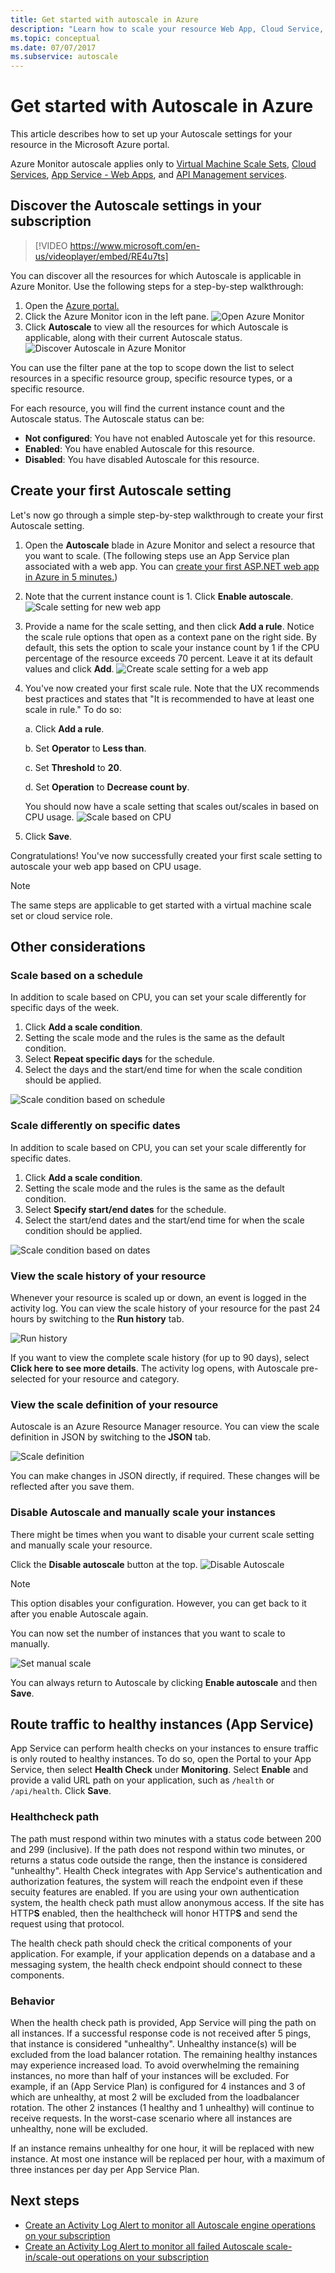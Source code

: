```yaml
---
title: Get started with autoscale in Azure
description: "Learn how to scale your resource Web App, Cloud Service, Virtual Machine or Virtual Machine Scale set in Azure."
ms.topic: conceptual
ms.date: 07/07/2017
ms.subservice: autoscale
---
```

# Get started with Autoscale in Azure
This article describes how to set up your Autoscale settings for your resource in the Microsoft Azure portal.

Azure Monitor autoscale applies only to [Virtual Machine Scale Sets](https://azure.microsoft.com/services/virtual-machine-scale-sets/), [Cloud Services](https://azure.microsoft.com/services/cloud-services/), [App Service - Web Apps](https://azure.microsoft.com/services/app-service/web/), and [API Management services](../../api-management/api-management-key-concepts.md).

## Discover the Autoscale settings in your subscription

> [!VIDEO https://www.microsoft.com/en-us/videoplayer/embed/RE4u7ts]

You can discover all the resources for which Autoscale is applicable in Azure Monitor. Use the following steps for a step-by-step walkthrough:

1. Open the [Azure portal.][1]
1. Click the Azure Monitor icon in the left pane.
  ![Open Azure Monitor][2]
1. Click **Autoscale** to view all the resources for which Autoscale is applicable, along with their current Autoscale status.
  ![Discover Autoscale in Azure Monitor][3]

You can use the filter pane at the top to scope down the list to select resources in a specific resource group, specific resource types, or a specific resource.

For each resource, you will find the current instance count and the Autoscale status. The Autoscale status can be:

- **Not configured**: You have not enabled Autoscale yet for this resource.
- **Enabled**: You have enabled Autoscale for this resource.
- **Disabled**: You have disabled Autoscale for this resource.

## Create your first Autoscale setting

Let's now go through a simple step-by-step walkthrough to create your first Autoscale setting.

1. Open the **Autoscale** blade in Azure Monitor and select a resource that you want to scale. (The following steps use an App Service plan associated with a web app. You can [create your first ASP.NET web app in Azure in 5 minutes.][4])
1. Note that the current instance count is 1. Click **Enable autoscale**.
  ![Scale setting for new web app][5]
1. Provide a name for the scale setting, and then click **Add a rule**. Notice the scale rule options that open as a context pane on the right side. By default, this sets the option to scale your instance count by 1 if the CPU percentage of the resource exceeds 70 percent. Leave it at its default values and click **Add**.
  ![Create scale setting for a web app][6]
1. You've now created your first scale rule. Note that the UX recommends best practices and states that "It is recommended to have at least one scale in rule." To do so:

    a. Click **Add a rule**.

    b. Set **Operator** to **Less than**.

    c. Set **Threshold** to **20**.

    d. Set **Operation** to **Decrease count by**.

   You should now have a scale setting that scales out/scales in based on CPU usage.
   ![Scale based on CPU][8]
1. Click **Save**.

Congratulations! You've now successfully created your first scale setting to autoscale your web app based on CPU usage.

> [!NOTE]
> The same steps are applicable to get started with a virtual machine scale set or cloud service role.

## Other considerations
### Scale based on a schedule
In addition to scale based on CPU, you can set your scale differently for specific days of the week.

1. Click **Add a scale condition**.
1. Setting the scale mode and the rules is the same as the default condition.
1. Select **Repeat specific days** for the schedule.
1. Select the days and the start/end time for when the scale condition should be applied.

![Scale condition based on schedule][9]
### Scale differently on specific dates
In addition to scale based on CPU, you can set your scale differently for specific dates.

1. Click **Add a scale condition**.
1. Setting the scale mode and the rules is the same as the default condition.
1. Select **Specify start/end dates** for the schedule.
1. Select the start/end dates and the start/end time for when the scale condition should be applied.

![Scale condition based on dates][10]

### View the scale history of your resource
Whenever your resource is scaled up or down, an event is logged in the activity log. You can view the scale history of your resource for the past 24 hours by switching to the **Run history** tab.

![Run history][11]

If you want to view the complete scale history (for up to 90 days), select **Click here to see more details**. The activity log opens, with Autoscale pre-selected for your resource and category.

### View the scale definition of your resource
Autoscale is an Azure Resource Manager resource. You can view the scale definition in JSON by switching to the **JSON** tab.

![Scale definition][12]

You can make changes in JSON directly, if required. These changes will be reflected after you save them.

### Disable Autoscale and manually scale your instances
There might be times when you want to disable your current scale setting and manually scale your resource.

Click the **Disable autoscale** button at the top.
![Disable Autoscale][13]

> [!NOTE]
> This option disables your configuration. However, you can get back to it after you enable Autoscale again.

You can now set the number of instances that you want to scale to manually.

![Set manual scale][14]

You can always return to Autoscale by clicking **Enable autoscale** and then **Save**.

## Route traffic to healthy instances (App Service)

App Service can perform health checks on your instances to ensure traffic is only routed to healthy instances. To do so, open the Portal to your App Service, then select **Health Check** under **Monitoring**. Select **Enable** and provide a valid URL path on your application, such as `/health` or `/api/health`. Click **Save**.

### Healthcheck path

The path must respond within two minutes with a status code between 200 and 299 (inclusive). If the path does not respond within two minutes, or returns a status code outside the range, then the instance is considered "unhealthy". Health Check integrates with App Service's authentication and authorization features, the system will reach the endpoint even if these secuity features are enabled. If you are using your own authentication system, the health check path must allow anonymous access. If the site has HTTP**S** enabled, then the healthcheck will honor HTTP**S** and send the request using that protocol.

The health check path should check the critical components of your application. For example, if your application depends on a database and a messaging system, the health check endpoint should connect to these components.

### Behavior

When the health check path is provided, App Service will ping the path on all instances. If a successful response code is not received after 5 pings, that instance is considered "unhealthy". Unhealthy instance(s) will be excluded from the load balancer rotation. The remaining healthy instances may experience increased load. To avoid overwhelming the remaining instances, no more than half of your instances will be excluded. For example, if an (App Service Plan) is configured for 4 instances and 3 of which are unhealthy, at most 2 will be excluded from the loadbalancer rotation. The other 2 instances (1 healthy and 1 unhealthy) will continue to receive requests. In the worst-case scenario where all instances are unhealthy, none will be excluded.

If an instance remains unhealthy for one hour, it will be replaced with new instance. At most one instance will be replaced per hour, with a maximum of three instances per day per App Service Plan.

## Next steps
- [Create an Activity Log Alert to monitor all Autoscale engine operations on your subscription](https://github.com/Azure/azure-quickstart-templates/tree/master/monitor-autoscale-alert)
- [Create an Activity Log Alert to monitor all failed Autoscale scale-in/scale-out operations on your subscription](https://github.com/Azure/azure-quickstart-templates/tree/master/monitor-autoscale-failed-alert)

<!--Reference-->
[1]:https://portal.azure.com
[2]: ./media/autoscale-get-started/azure-monitor-launch.png
[3]: ./media/autoscale-get-started/discover-autoscale-azure-monitor.png
[4]: ../../app-service/app-service-web-get-started-dotnet.md
[5]: ./media/autoscale-get-started/scale-setting-new-web-app.png
[6]: ./media/autoscale-get-started/create-scale-setting-web-app.png
[7]: ./media/autoscale-get-started/scale-in-recommendation.png
[8]: ./media/autoscale-get-started/scale-based-on-cpu.png
[9]: ./media/autoscale-get-started/scale-condition-schedule.png
[10]: ./media/autoscale-get-started/scale-condition-dates.png
[11]: ./media/autoscale-get-started/scale-history.png
[12]: ./media/autoscale-get-started/scale-definition-json.png
[13]: ./media/autoscale-get-started/disable-autoscale.png
[14]: ./media/autoscale-get-started/set-manualscale.png
